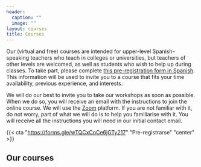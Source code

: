 ```yaml
---
header:
  caption: ""
  image: ""
layout: courses
title: Courses
---
```


Our (virtual and free) courses are intended for upper-level Spanish-speaking teachers who teach in colleges or universities, but teachers of other levels are welcomed, as well as students who wish to help up during classes. To take part, please complete [this pre-registration form in Spanish](https://docs.google.com/forms/d/e/1FAIpQLSddnptIAMdRgJYH0Vm6cNrk63x5f969Rd4pbuoGKmDgN02xFw/viewform?usp=send_form). This information will be used to invite you to a course that fits your time availability, previous experience, and interests. 

We will do our best to invite you to take our workshops as soon as possible. When we do so, you will receive an email with the instructions to join the online course. We will use the [Zoom](https://zoom.us/) platform. If you are not familiar with it, do not worry, part of what we will do is to help you familiarise with it. You will receive all the instructions you will need in our initial contact email.

{{< cta "https://forms.gle/wTQCxCoCe6jGTy217" "Pre-registrarse" "center" >}}


## Our courses
